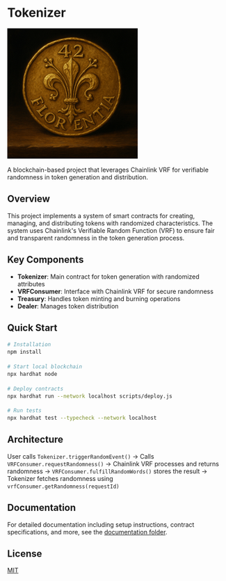 # Tokenizer

<img src="deployment/assets/42FIORINO.png" alt="42FLORENTIA" width="300" />

A blockchain-based project that leverages Chainlink VRF for verifiable randomness in token generation and distribution.

## Overview

This project implements a system of smart contracts for creating, managing, and distributing tokens with randomized characteristics. The system uses Chainlink's Verifiable Random Function (VRF) to ensure fair and transparent randomness in the token generation process.

## Key Components

- **Tokenizer**: Main contract for token generation with randomized attributes
- **VRFConsumer**: Interface with Chainlink VRF for secure randomness
- **Treasury**: Handles token minting and burning operations
- **Dealer**: Manages token distribution

## Quick Start

```bash
# Installation
npm install

# Start local blockchain
npx hardhat node

# Deploy contracts
npx hardhat run --network localhost scripts/deploy.js

# Run tests
npx hardhat test --typecheck --network localhost
```

## Architecture

User calls `Tokenizer.triggerRandomEvent()` → Calls `VRFConsumer.requestRandomness()` → Chainlink VRF processes and returns randomness → `VRFConsumer.fulfillRandomWords()` stores the result → Tokenizer fetches randomness using `vrfConsumer.getRandomness(requestId)`

## Documentation

For detailed documentation including setup instructions, contract specifications, and more, see the [documentation folder](./documentation).

## License

[MIT](LICENSE)